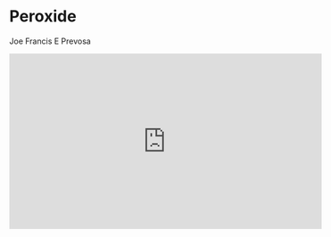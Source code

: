 # Peroxide
Joe Francis E Prevosa 

<iframe width="560" height="315" src="https://youtu.be/lZWVaKBWWv4" title="YouTube video player" frameborder="0" allow="accelerometer; autoplay; clipboardwrite; encrypted-media; gyroscope; picture-in-picture; web-share" allowfullscreen></iframe>


